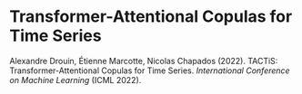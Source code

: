 # Transformer-Attentional Copulas for Time Series

Alexandre Drouin, Étienne Marcotte, Nicolas Chapados (2022). TACTiS: Transformer-Attentional Copulas for Time Series. *International Conference on Machine Learning* (ICML 2022).
